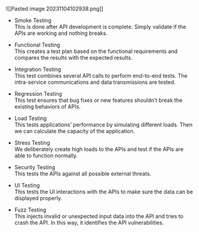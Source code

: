 ![[Pasted image 20231104102938.png]]

- Smoke Testing  
    This is done after API development is complete. Simply validate if the APIs are working and nothing breaks.
    
- Functional Testing  
    This creates a test plan based on the functional requirements and compares the results with the expected results.
    
- Integration Testing  
    This test combines several API calls to perform end-to-end tests. The intra-service communications and data transmissions are tested.
    
- Regression Testing  
    This test ensures that bug fixes or new features shouldn’t break the existing behaviors of APIs.
    
- Load Testing  
    This tests applications’ performance by simulating different loads. Then we can calculate the capacity of the application.
    
- Stress Testing  
    We deliberately create high loads to the APIs and test if the APIs are able to function normally.
    
- Security Testing  
    This tests the APIs against all possible external threats.
    
- UI Testing  
    This tests the UI interactions with the APIs to make sure the data can be displayed properly.
    
- Fuzz Testing  
    This injects invalid or unexpected input data into the API and tries to crash the API. In this way, it identifies the API vulnerabilities.